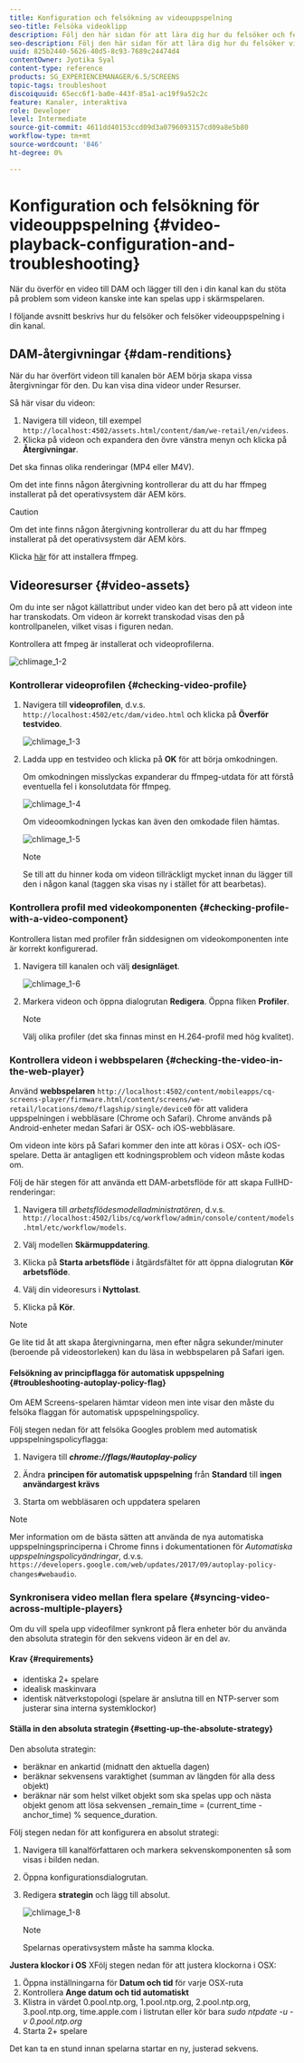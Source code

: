 ```yaml
---
title: Konfiguration och felsökning av videouppspelning
seo-title: Felsöka videoklipp
description: Följ den här sidan för att lära dig hur du felsöker och felsöker videouppspelning i din kanal.
seo-description: Följ den här sidan för att lära dig hur du felsöker videoklipp. När du överför en video till DAM och lägger till den i din kanal kan det uppstå problem som videon kanske inte kan spelas upp i skärmspelaren och i det här avsnittet beskrivs hur du felsöker och felsöker videouppspelning i din kanal.
uuid: 825b2440-5626-40d5-8c93-7689c24474d4
contentOwner: Jyotika Syal
content-type: reference
products: SG_EXPERIENCEMANAGER/6.5/SCREENS
topic-tags: troubleshoot
discoiquuid: 65ecc6f1-ba0e-443f-85a1-ac19f9a52c2c
feature: Kanaler, interaktiva
role: Developer
level: Intermediate
source-git-commit: 4611dd40153ccd09d3a0796093157cd09a8e5b80
workflow-type: tm+mt
source-wordcount: '846'
ht-degree: 0%

---
```



# Konfiguration och felsökning för videouppspelning {#video-playback-configuration-and-troubleshooting}

När du överför en video till DAM och lägger till den i din kanal kan du stöta på problem som videon kanske inte kan spelas upp i skärmspelaren.

I följande avsnitt beskrivs hur du felsöker och felsöker videouppspelning i din kanal.

## DAM-återgivningar {#dam-renditions}

När du har överfört videon till kanalen bör AEM börja skapa vissa återgivningar för den. Du kan visa dina videor under Resurser.

Så här visar du videon:

1. Navigera till videon, till exempel `http://localhost:4502/assets.html/content/dam/we-retail/en/videos`.
1. Klicka på videon och expandera den övre vänstra menyn och klicka på **Återgivningar**.

Det ska finnas olika renderingar (MP4 eller M4V).

Om det inte finns någon återgivning kontrollerar du att du har ffmpeg installerat på det operativsystem där AEM körs.

>[!CAUTION]
>
>Om det inte finns någon återgivning kontrollerar du att du har ffmpeg installerat på det operativsystem där AEM körs.
>
>Klicka [här](https://www.ffmpeg.org/download.html) för att installera ffmpeg.

## Videoresurser {#video-assets}

Om du inte ser något källattribut under video kan det bero på att videon inte har transkodats. Om videon är korrekt transkodad visas den på kontrollpanelen, vilket visas i figuren nedan.

Kontrollera att fmpeg är installerat och videoprofilerna.

![chlimage_1-2](assets/chlimage_1-2.png)

### Kontrollerar videoprofilen {#checking-video-profile}

1. Navigera till **videoprofilen**, d.v.s. `http://localhost:4502/etc/dam/video.html` och klicka på **Överför testvideo**.

   ![chlimage_1-3](assets/chlimage_1-3.png)

1. Ladda upp en testvideo och klicka på **OK** för att börja omkodningen.

   Om omkodningen misslyckas expanderar du ffmpeg-utdata för att förstå eventuella fel i konsolutdata för ffmpeg.

   ![chlimage_1-4](assets/chlimage_1-4.png)

   Om videoomkodningen lyckas kan även den omkodade filen hämtas.

   ![chlimage_1-5](assets/chlimage_1-5.png)

   >[!NOTE]
   >
   >Se till att du hinner koda om videon tillräckligt mycket innan du lägger till den i någon kanal (taggen ska visas ny i stället för att bearbetas).

### Kontrollera profil med videokomponenten {#checking-profile-with-a-video-component}

Kontrollera listan med profiler från siddesignen om videokomponenten inte är korrekt konfigurerad.

1. Navigera till kanalen och välj **designläget**.

   ![chlimage_1-6](assets/chlimage_1-6.png)

1. Markera videon och öppna dialogrutan **Redigera**. Öppna fliken **Profiler**.

   >[!NOTE]
   >Välj olika profiler (det ska finnas minst en H.264-profil med hög kvalitet).

### Kontrollera videon i webbspelaren {#checking-the-video-in-the-web-player}

Använd **webbspelaren** `http://localhost:4502/content/mobileapps/cq-screens-player/firmware.html/content/screens/we-retail/locations/demo/flagship/single/device0` för att validera uppspelningen i webbläsare (Chrome och Safari). Chrome används på Android-enheter medan Safari är OSX- och iOS-webbläsare.

Om videon inte körs på Safari kommer den inte att köras i OSX- och iOS-spelare. Detta är antagligen ett kodningsproblem och videon måste kodas om.

Följ de här stegen för att använda ett DAM-arbetsflöde för att skapa FullHD-renderingar:

1. Navigera till *arbetsflödesmodelladministratören*, d.v.s. `http://localhost:4502/libs/cq/workflow/admin/console/content/models.html/etc/workflow/models`.
1. Välj modellen **Skärmuppdatering**.
1. Klicka på **Starta arbetsflöde** i åtgärdsfältet för att öppna dialogrutan **Kör arbetsflöde**.

1. Välj din videoresurs i **Nyttolast**.
1. Klicka på **Kör**.

>[!NOTE]
>
>Ge lite tid åt att skapa återgivningarna, men efter några sekunder/minuter (beroende på videostorleken) kan du läsa in webbspelaren på Safari igen.

#### Felsökning av principflagga för automatisk uppspelning {#troubleshooting-autoplay-policy-flag}

Om AEM Screens-spelaren hämtar videon men inte visar den måste du felsöka flaggan för automatisk uppspelningspolicy.

Följ stegen nedan för att felsöka Googles problem med automatisk uppspelningspolicyflagga:

1. Navigera till ***chrome://flags/#autoplay-policy***
1. Ändra **principen för automatisk uppspelning** från **Standard** till **ingen användargest krävs**

1. Starta om webbläsaren och uppdatera spelaren

>[!NOTE]
>
>Mer information om de bästa sätten att använda de nya automatiska uppspelningsprinciperna i Chrome finns i dokumentationen för *Automatiska uppspelningspolicyändringar*, d.v.s. `https://developers.google.com/web/updates/2017/09/autoplay-policy-changes#webaudio`.

### Synkronisera video mellan flera spelare {#syncing-video-across-multiple-players}

Om du vill spela upp videofilmer synkront på flera enheter bör du använda den absoluta strategin för den sekvens videon är en del av.

#### Krav {#requirements}

* identiska 2+ spelare
* idealisk maskinvara
* identisk nätverkstopologi (spelare är anslutna till en NTP-server som justerar sina interna systemklockor)

#### Ställa in den absoluta strategin {#setting-up-the-absolute-strategy}

Den absoluta strategin:

* beräknar en ankartid (midnatt den aktuella dagen)
* beräknar sekvensens varaktighet (summan av längden för alla dess objekt)
* beräknar när som helst vilket objekt som ska spelas upp och nästa objekt genom att lösa sekvensen _remain_time = (current_time - anchor_time) % sequence_duration.

Följ stegen nedan för att konfigurera en absolut strategi:

1. Navigera till kanalförfattaren och markera sekvenskomponenten så som visas i bilden nedan.
1. Öppna konfigurationsdialogrutan.
1. Redigera **strategin** och lägg till absolut.

   ![chlimage_1-8](assets/chlimage_1-8.png)

   >[!NOTE]
   >Spelarnas operativsystem måste ha samma klocka.

**Justera klockor i OS** XFölj stegen nedan för att justera klockorna i OSX:

1. Öppna inställningarna för **Datum och tid** för varje OSX-ruta
1. Kontrollera **Ange datum och tid automatiskt**
1. Klistra in värdet 0.pool.ntp.org, 1.pool.ntp.org, 2.pool.ntp.org, 3.pool.ntp.org, time.apple.com i listrutan eller kör bara *sudo ntpdate -u -v 0.pool.ntp.org*
1. Starta 2+ spelare

Det kan ta en stund innan spelarna startar en ny, justerad sekvens.

